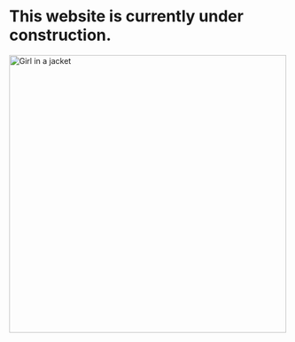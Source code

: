 # This website is currently under construction.

<img src="construction.jpg" alt="Girl in a jacket" width="500" class="mt-4">